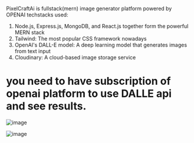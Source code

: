 
PixelCraftAi is fullstack(mern) image generator platform powered by OPENAI 
techstacks used:
1. Node.js, Express.js, MongoDB, and React.js together form the powerful MERN stack
2. Tailwind: The most popular CSS framework nowadays
3. OpenAI's DALL-E model: A deep learning model that generates images from text input
4. Cloudinary: A cloud-based image storage service
# you need to have subscription of openai platform to use DALLE api and see results.
![image](https://github.com/VaibhavTalkhande/pixelcraftai/assets/49303222/b4444c97-7a90-4c0d-9c6d-4c7126fd2fb3)

![image](https://github.com/VaibhavTalkhande/pixelcraftai/assets/49303222/f3cb3735-71f4-4b45-9f22-eab7a0f01ed1)

